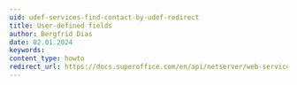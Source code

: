 ```yaml
---
uid: udef-services-find-contact-by-udef-redirect
title: User-defined fields
author: Bergfrid Dias
date: 02.01.2024
keywords: 
content_type: howto
redirect_url: https://docs.superoffice.com/en/api/netserver/web-services/howto/custom-objects/find-contact-by-udef.html
---
```

